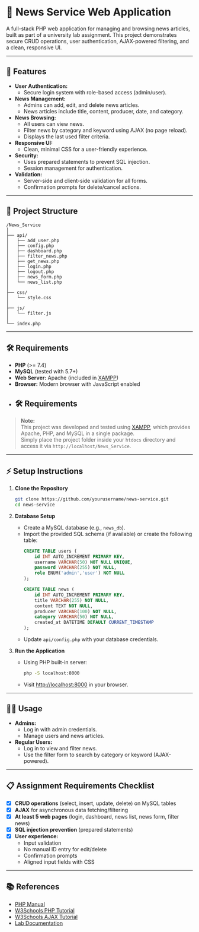 # 📰 News Service Web Application

A full-stack PHP web application for managing and browsing news articles, built as part of a university lab assignment. This project demonstrates secure CRUD operations, user authentication, AJAX-powered filtering, and a clean, responsive UI.

---

## 🚀 Features

- **User Authentication:**  
  - Secure login system with role-based access (admin/user).
- **News Management:**  
  - Admins can add, edit, and delete news articles.
  - News articles include title, content, producer, date, and category.
- **News Browsing:**  
  - All users can view news.
  - Filter news by category and keyword using AJAX (no page reload).
  - Displays the last used filter criteria.
- **Responsive UI:**  
  - Clean, minimal CSS for a user-friendly experience.
- **Security:**  
  - Uses prepared statements to prevent SQL injection.
  - Session management for authentication.
- **Validation:**  
  - Server-side and client-side validation for all forms.
  - Confirmation prompts for delete/cancel actions.

---

## 📂 Project Structure

```
/News_Service
│
├── api/
│   ├── add_user.php
│   ├── config.php
│   ├── dashboard.php
│   ├── filter_news.php
│   ├── get_news.php
│   ├── login.php
│   ├── logout.php
│   ├── news_form.php
│   └── news_list.php
│
├── css/
│   └── style.css
│
├── js/
│   └── filter.js
│
└── index.php
```

---

## 🛠️ Requirements

- **PHP** (>= 7.4)
- **MySQL** (tested with 5.7+)
- **Web Server:** Apache (included in [XAMPP](https://www.apachefriends.org/))
- **Browser:** Modern browser with JavaScript enabled
- ## 🛠️ Requirements

> **Note:**  
> This project was developed and tested using [XAMPP](https://www.apachefriends.org/), which provides Apache, PHP, and MySQL in a single package.  
> Simply place the project folder inside your `htdocs` directory and access it via `http://localhost/News_Service`.

---

## ⚡ Setup Instructions

1. **Clone the Repository**
    ```bash
    git clone https://github.com/yourusername/news-service.git
    cd news-service
    ```

2. **Database Setup**
    - Create a MySQL database (e.g., `news_db`).
    - Import the provided SQL schema (if available) or create the following table:
      ```sql
      CREATE TABLE users (
          id INT AUTO_INCREMENT PRIMARY KEY,
          username VARCHAR(50) NOT NULL UNIQUE,
          password VARCHAR(255) NOT NULL,
          role ENUM('admin','user') NOT NULL
      );

      CREATE TABLE news (
          id INT AUTO_INCREMENT PRIMARY KEY,
          title VARCHAR(255) NOT NULL,
          content TEXT NOT NULL,
          producer VARCHAR(100) NOT NULL,
          category VARCHAR(50) NOT NULL,
          created_at DATETIME DEFAULT CURRENT_TIMESTAMP
      );
      ```
    - Update `api/config.php` with your database credentials.

3. **Run the Application**
    - Using PHP built-in server:
      ```bash
      php -S localhost:8000
      ```
    - Visit [http://localhost:8000](http://localhost:8000) in your browser.

---

## 🧑‍💻 Usage

- **Admins:**  
  - Log in with admin credentials.
  - Manage users and news articles.
- **Regular Users:**  
  - Log in to view and filter news.
  - Use the filter form to search by category or keyword (AJAX-powered).

---

## 📋 Assignment Requirements Checklist

- [x] **CRUD operations** (select, insert, update, delete) on MySQL tables
- [x] **AJAX** for asynchronous data fetching/filtering
- [x] **At least 5 web pages** (login, dashboard, news list, news form, filter news)
- [x] **SQL injection prevention** (prepared statements)
- [x] **User experience:**  
  - Input validation  
  - No manual ID entry for edit/delete  
  - Confirmation prompts  
  - Aligned input fields with CSS

---

## 📚 References

- [PHP Manual](http://www.php.net/manual/en)
- [W3Schools PHP Tutorial](http://www.w3schools.com/php)
- [W3Schools AJAX Tutorial](http://www.w3schools.com/ajax)
- [Lab Documentation](http://www.cs.ubbcluj.ro/~forest/wp)

